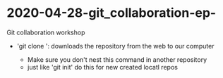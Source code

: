 # 2020-04-28-git_collaboration-ep-
Git collaboration workshop

- 'git clone <URL>': downloads the repository from the web to our computer
	- Make sure you don't nest this command in another repository
	- just like 'git init' do this for new created locatl repos
